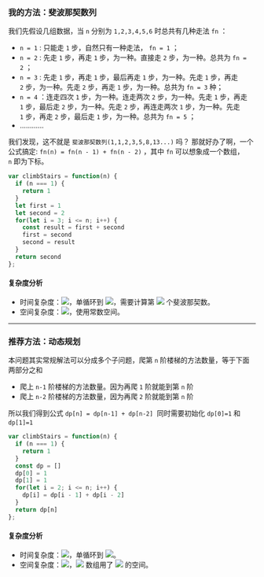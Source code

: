 ### 我的方法：斐波那契数列
我们先假设几组数据，当 `n` 分别为 `1,2,3,4,5,6` 时总共有几种走法 `fn` ：

- `n = 1` : 只能走 `1` 步，自然只有一种走法， `fn = 1` ；
- `n = 2` : 先走 `1` 步，再走 `1` 步，为一种。直接走 `2` 步，为一种。总共为 `fn = 2` ；
- `n = 3` : 先走 `1` 步，再走 `1` 步，最后再走 `1` 步，为一种。先走 `1` 步，再走 `2` 步，为一种。先走 `2` 步，再走 `1` 步，为一种。总共为 `fn = 3` 种；
- `n = 4` ：连走四次 `1` 步，为一种。连走两次 `2` 步，为一种。先走 `1` 步，再走 `1` 步，最后走 `2` 步，为一种。先走 `2` 步，再连走两次 `1` 步，为一种。先走 `1` 步，再走 `2` 步，最后走 `1` 步，为一种。总共为 `fn = 5` ；
- ............

我们发现，这不就是 `斐波那契数列(1,1,2,3,5,8,13...)` 吗？
那就好办了啊，一个公式搞定: `fn(n) = fn(n - 1) + fn(n - 2)` ，其中 `fn` 可以想象成一个数组， `n` 即为下标。

```javascript
var climbStairs = function(n) {
  if (n === 1) {
  	return 1
  }
  let first = 1
  let second = 2
  for(let i = 3; i <= n; i++) {
    const result = first + second
    first = second
    second = result
  }
  return second
};
```

#### 复杂度分析
- 时间复杂度：![](https://cdn.nlark.com/yuque/__latex/7ba55e7c64a9405a0b39a1107e90ca94.svg#card=math&code=O%28n%29&height=20&width=36)，单循环到 ![](https://cdn.nlark.com/yuque/__latex/7b8b965ad4bca0e41ab51de7b31363a1.svg#card=math&code=n&height=12&width=10)，需要计算第 ![](https://cdn.nlark.com/yuque/__latex/7b8b965ad4bca0e41ab51de7b31363a1.svg#card=math&code=n&height=12&width=10) 个斐波那契数。
- 空间复杂度：![](https://cdn.nlark.com/yuque/__latex/5e079a28737d5dd019a3b8f6133ee55e.svg#card=math&code=O%281%29&height=20&width=34)，使用常数空间。

---

### 推荐方法：动态规划
本问题其实常规解法可以分成多个子问题，爬第 `n` 阶楼梯的方法数量，等于下面两部分之和

- 爬上 `n-1` 阶楼梯的方法数量。因为再爬 `1` 阶就能到第 `n` 阶
- 爬上 `n-2` 阶楼梯的方法数量，因为再爬 `2` 阶就能到第 `n` 阶

所以我们得到公式 `dp[n] = dp[n-1] + dp[n-2]` 
同时需要初始化 `dp[0]=1` 和 `dp[1]=1` 

```javascript
var climbStairs = function(n) {
  if (n === 1) {
  	return 1
  }
  const dp = []
  dp[0] = 1
  dp[1] = 1
  for(let i = 2; i <= n; i++) {
    dp[i] = dp[i - 1] + dp[i - 2]
  }
  return dp[n]
};
```

#### 复杂度分析
- 时间复杂度：![](https://cdn.nlark.com/yuque/__latex/7ba55e7c64a9405a0b39a1107e90ca94.svg#card=math&code=O%28n%29&height=20&width=36)，单循环到 ![](https://cdn.nlark.com/yuque/__latex/7b8b965ad4bca0e41ab51de7b31363a1.svg#card=math&code=n&height=12&width=10)。
- 空间复杂度：![](https://cdn.nlark.com/yuque/__latex/7ba55e7c64a9405a0b39a1107e90ca94.svg#card=math&code=O%28n%29&height=20&width=36)，![](https://cdn.nlark.com/yuque/__latex/95687afb5d9a2a9fa39038f991640b0c.svg#card=math&code=dp&height=18&width=16) 数组用了 ![](https://cdn.nlark.com/yuque/__latex/7b8b965ad4bca0e41ab51de7b31363a1.svg#card=math&code=n&height=12&width=10) 的空间。
